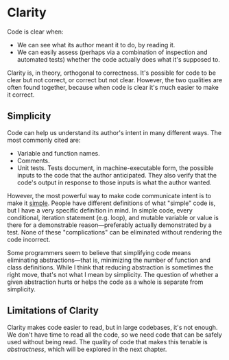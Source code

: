 # Clarity

Code is clear when:

- We can see what its author meant it to do, by reading it.
- We can easily assess (perhaps via a combination of inspection and automated tests) whether the code actually does what it's supposed to.

Clarity is, in theory, orthogonal to correctness. It's possible for code to be clear but not correct, or correct but not clear. However, the two qualities are often found together, because when code is clear it's much easier to make it correct.

## Simplicity

Code can help us understand its author's intent in many different ways. The most commonly cited are:

- Variable and function names.
- Comments.
- Unit tests. Tests document, in machine-executable form, the possible inputs to the code that the author anticipated. They also verify that the code's output in response to those inputs is what the author wanted.

However, the most powerful way to make code communicate intent is to make it [simple](simplicity.html). People have different definitions of what "simple" code is, but I have a very specific definition in mind. In simple code, every conditional, iteration statement (e.g. loop), and mutable variable or value is there for a demonstrable reason—preferably actually demonstrated by a test. None of these "complications" can be eliminated without rendering the code incorrect.

Some programmers seem to believe that simplifying code means eliminating abstractions—that is, minimizing the number of function and class definitions. While I think that reducing abstraction is sometimes the right move, that's not what I mean by simplicity. The question of whether a given abstraction hurts or helps the code as a whole is separate from simplicity.
<!--

```js
// This code isn't as simple as it could be; the initial length check is not needed
// because Array.some() always returns false if the array is empty.
function hasAVowel(word) {
  if (word.length === 0) {
    return false
  }
  const letters = [...word]
  return letters.some(isVowel)
}
```

Some readers might opine that the length check makes the code more explicit and is thus desirable even if it's not technically necessary. I say you should put that information in a unit test:

```js
describe("hasAVowel", () => {
  it("returns false given a 'word' with no letters", () => {
    expect(hasAVowel("")).toBe(false)
  })

  // ...
})
```

## Assessing Correctness



More subtly, code can make it obvious by its structure that certain undesirable states or behaviors are in fact impossible. Consider the following two snippets of code:

```js
const messages = ["hello", "goodbye"]
let i = 0
while (true) {
  console.log(messages[i])
  i++
  if (i === messages.length) {
    break
  }
}
```

```js
const messages = ["hello", "goodbye"]
for (i = 0; i < messages.length; i++) {
  console.log(messages[i])
}
```

These examples do the same thing, but it's more obvious that the `for` loop is guaranteed to terminate.

In TypeScript, we can craft types to precisely describe the possible values that a variable might hold. More on this in future chapters.
-->

## Limitations of Clarity

Clarity makes code easier to read, but in large codebases, it's not enough. We don't have time to read all the code, so we need code that can be safely used without being read. The quality of code that makes this tenable is _abstractness_, which will be explored in the next chapter.